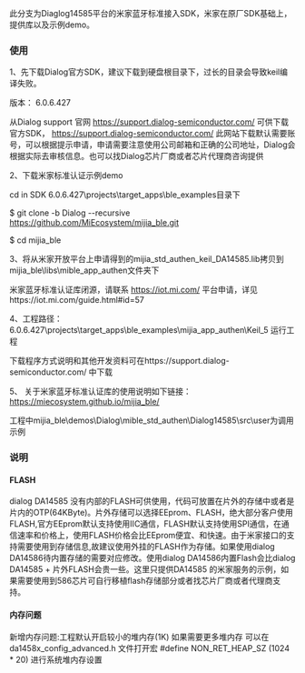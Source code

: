 此分支为Diaglog14585平台的米家蓝牙标准接入SDK，米家在原厂SDK基础上，提供库以及示例demo。

### 使用

1、先下载Dialog官方SDK，建议下载到硬盘根目录下，过长的目录会导致keil编译失败。

版本： 6.0.6.427

从Dialog support 官网 https://support.dialog-semiconductor.com/  可供下载官方SDK，
https://support.dialog-semiconductor.com/
此网站下载默认需要账号，可以根据提示申请，申请需要注意使用公司邮箱和正确的公司地址，Dialog会根据实际去审核信息。也可以找Dialog芯片厂商或者芯片代理商咨询提供

2、下载米家标准认证示例demo

cd in SDK 6.0.6.427\projects\target_apps\ble_examples目录下

$  git clone -b Dialog --recursive https://github.com/MiEcosystem/mijia_ble.git

$ cd mijia_ble

3、将从米家开放平台上申请得到的mijia_std_authen_keil_DA14585.lib拷贝到mijia_ble\libs\mible_app_authen文件夹下

米家蓝牙标准认证库闭源，请联系 https://iot.mi.com/ 平台申请，详见https://iot.mi.com/guide.html#id=57

4、工程路径：6.0.6.427\projects\target_apps\ble_examples\mijia_app_authen\Keil_5 运行工程

下载程序方式说明和其他开发资料可在https://support.dialog-semiconductor.com/ 中下载

5、 关于米家蓝牙标准认证库的使用说明如下链接：https://miecosystem.github.io/mijia_ble/

工程中mijia_ble\demos\Dialog\mible_std_authen\Dialog14585\src\user为调用示例

### 说明

#### FLASH
dialog DA14585 没有内部的FLASH可供使用，代码可放置在片外的存储中或者是片内的OTP(64KByte)。片外存储可以选择EEprom、FLASH，绝大部分客户使用FLASH,官方EEprom默认支持使用IIC通信，FLASH默认支持使用SPI通信，在通信速率和价格上，使用FLASH价格会比EEprom便宜、和快速。由于米家接口的支持需要使用到存储信息,故建议使用外挂的FLASH作为存储。如果使用dialog DA14586待内置存储的需要对应修改。使用dialog DA14586内置Flash会比dialog DA14585 + 片外FLASH会贵一些。这里只提供DA14585 的米家服务的示例，如果需要使用到586芯片可自行移植flash存储部分或者找芯片厂商或者代理商支持。

#### 内存问题
新增内存问题:工程默认开启较小的堆内存(1K)    如果需要更多堆内存  可以在da1458x_config_advanced.h  文件打开宏 #define NON_RET_HEAP_SZ         (1024 * 20)    进行系统堆内存设置
